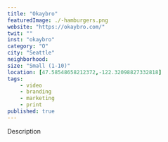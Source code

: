 ```yaml
---
title: "Okaybro"
featuredImage: ./-hamburgers.png
website: "https://okaybro.com/"
twit: ""
inst: "okaybro"
category: "O"
city: "Seattle"
neighborhood:
size: "Small (1-10)"
location: [47.58548658212372,-122.32098827332818]
tags:
    - video
    - branding
    - marketing
    - print
published: true
---
```


Description
